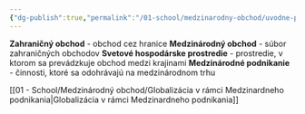 ```yaml
---
{"dg-publish":true,"permalink":"/01-school/medzinarodny-obchod/uvodne-pojmy/","tags":["year2","winterSemester","uniMO"]}
---
```


**Zahraničný obchod** - obchod cez hranice
**Medzinárodný obchod** - súbor zahraničných obchodov
**Svetové hospodárske prostredie** - prostredie, v ktorom sa prevádzkuje obchod medzi krajinami
**Medzinárodné podnikanie** - činnosti, ktoré sa odohrávajú na medzinárodnom trhu

[[01 - School/Medzinárodný obchod/Globalizácia v rámci Medzinardneho podnikania\|Globalizácia v rámci Medzinardneho podnikania]]